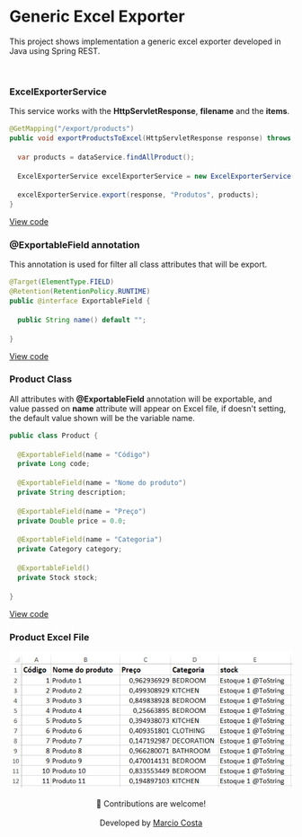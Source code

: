 
<h1>Generic Excel Exporter</h1>

<p>This project shows implementation a generic excel exporter developed in Java using Spring REST.</p>

<br/>

<aside>

<h3>ExcelExporterService</h3>

<p>
This service works with the <strong>HttpServletResponse</strong>, <strong>filename</strong> and the <strong>items</strong>.
</p>

```java
@GetMapping("/export/products")
public void exportProductsToExcel(HttpServletResponse response) throws IOException, IllegalAccessException {

  var products = dataService.findAllProduct();

  ExcelExporterService excelExporterService = new ExcelExporterService();

  excelExporterService.export(response, "Produtos", products);
}
```
<a  target="_blank"  rel="noopener noreferrer"  href="https://github.com/mcosta21/excel-exporter-spring/blob/main/src/main/java/com/mcosta21/excelexporterspring/controller/ExcelController.java">View code</a>

</aside>
  

<aside>

<h3>@ExportableField annotation</h3>

<p>
This annotation is used for filter all class attributes that will be export.
</p>

```java
@Target(ElementType.FIELD)
@Retention(RetentionPolicy.RUNTIME)
public @interface ExportableField {

  public String name() default "";
  
}
```

<a  target="_blank"  rel="noopener noreferrer"  href="https://github.com/mcosta21/excel-exporter-spring/blob/main/src/main/java/com/mcosta21/excelexporterspring/model/ExportableField.java">View code</a>

</aside>

  

<aside>

<h3>Product Class</h3>

<p>

All attributes with <strong>@ExportableField</strong> annotation will be exportable, and value passed on <strong>name</strong> attribute will appear on Excel file, if doesn't setting, the default value shown will be the variable name.

</p>

```java
public class Product {

  @ExportableField(name = "Código")
  private Long code;
  
  @ExportableField(name = "Nome do produto")
  private String description;
  
  @ExportableField(name = "Preço")
  private Double price = 0.0;
  
  @ExportableField(name = "Categoria")
  private Category category;
  
  @ExportableField()
  private Stock stock;
  
}
```

<a  target="_blank"  rel="noopener noreferrer"  href="https://github.com/mcosta21/excel-exporter-spring/blob/main/src/main/java/com/mcosta21/excelexporterspring/model/Product.java">View code</a>

  
<aside>

<h3>Product Excel File</h3>

<div align="center">
  <img alt="" src="https://github.com/mcosta21/excel-exporter-java/blob/main/src/main/resources/static/excel.png" />
</div>

</aside>


<br/>

<div align="center">
💪 Contributions are welcome!
</div>
<br/>
<div align="center">
Developed by <a  target="_blank"  rel="noopener noreferrer"  href="https://github.com/mcosta21">Marcio Costa</a>
</div>

</footer>

  
